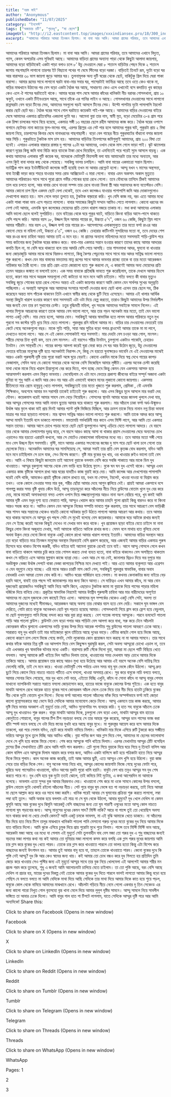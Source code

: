 ```yaml
---
title: "নরম মাই"
author: "Anonymous"
publishedDate: "11/07/2025"
category: "ইনসেস্ট"
tags: ["অজাচার চটি", "গৃহবধূ", "মা ছেলে"]
imageUrl: "http://i2.eastcontent.top/images/xxxindiansex.pro/18/300_indian.jpg"
excerpt: "আমাদের পরিবারে আমরা তিনজন ছিলাম। মা বাবা আর আমি। আমরা গ্রামের পরিবার, তবে আমাদের এখানে বিদ্যুত, গ্যাস, কেবল অপরেটর এসব সুবিধাই আছে। আমাদের বাড়িতা গ্রামের অন্যান্য পাড়া থেকে কিছুটা আলাদা জায়গায়, আম..."
---
```


আমাদের পরিবারে আমরা তিনজন ছিলাম। মা বাবা আর আমি। আমরা গ্রামের পরিবার, তবে আমাদের এখানে বিদ্যুত, গ্যাস, কেবল অপরেটর এসব সুবিধাই আছে। আমাদের বাড়িতা গ্রামের অন্যান্য পাড়া থেকে কিছুটা আলাদা জায়গায়, আমাদের বড়ো বাড়িটাকেই একটা পাড়া বলাও চলে ৮′ উচু দেওয়ালে ঘেরা ৮ শতাংস বাড়িটার পেছন দিকে ২ শতাংস জাগায় গছগাছালি লাগানো তারপর ইট বিছানো পথের গা ঘেষে স্টিলের বড়ো দরজা। বাড়িতই তিনটে রূম, দুটো বড়ো ঘর আর বারান্দার ৩০ ভাগ জায়গা জুড়ে আমার ঘর।
তুলনামূলক অন্য দুটি ঘরের থেকে ছোট, বাকিটুকু গ্রিল দিয়ে ঘেরা পাকা বারান্দা। আমার রূমের সাথে লাগানো ঘরটা বাবা-মার সবার ঘর, পাসেরটাই ফার্নিচর আছে তবে ওতে কেও থাকে না, বাড়ির মাঝখানে উঠানের পর বেস বড়ো একটা বৈঠক ঘর আছে, সাধারণত কেও এলে ওখানেই বসে কদাচিত খুব কাছের কেও এলে ঐ পাসের ঘরটাতেই থাকে।
আমার ঘরের পাস ঘেষে আমার কাঁধের খানিকটা নীচ বরাবর গোসলখানা, প্রায় ১০ স্কফুট, ওখানে একটা টিইবওয়েল আছে, সাথে তাঁকে এর পানির লাইন ও আছে। গোসলখানার দেওয়ালের সাথে লাগানো রান্নাঘরটা বেস বড়ো টিনের সেড, আমাদের সবগুলো ঘড়ই আসলে টিনের সেড।
উল্টো পাশটায় দুটো পাসাপাসি টয়লেট করার ছোট ছোট ঘর। বৈঠক ঘরের সাথে গোল ঘরটাতে কয়েকটা গাই-গরু আছে। আমাদের বাড়ির দেওয়ালের বাইরে ঘেষে আমাদের একমাত্র প্রতিবেসির একচালা দুটো ঘর। আমেনা বুয়া তার নাম, স্বামী মৃত, বড়ো মেয়েটার ৩-৪ গ্রাম পরে এক রিক্ষা চালকের সাথে বিয়ে হয়েছে, একমাত্র সঙ্গী ১৩ বছরের ছেলে রহীম আমাদের কাজ করে।
বৈঠক ঘরের ওপাসে বাগানে ছোটবড় নানা জাতের ফুল-ফলের গাছ, এরপর গ্রিল্লের এর গেট পার হলে আমাদের পুকুর ঘাট, পুকুরটা প্রায় ২ বিঘা জায়গা নিয়ে, চারপাসের কিনার ঘেষে নানাধরনের গাছগাছালী। বড়ো বেল গাছের নীচে পুকুরঘাটের বাঁধানো বসার জায়গা আর সিড়ি। পুকুরটাতে টুকটাক মাস চাস হয়। আমাদের বাড়িটার তিনপাসের জমিগুলুাই আমাদের, প্রায় ২০০ বিঘা তো হবেই।
এসারও এলাকার বাজ়ারে রাস্তার দু পাসের ২০টা ঘর আমাদের, ওখান থেকে মাস গেলে ভাড়া পাই। ঝূট ঝামেলার কারণে দূরের কিছু জমি বাবা বিক্রি করে ব্যাংকে টাকা রেখে দিয়েছিল, তা এমনিতেই পরে পরেই সুদে আসলে বাড়ছৃ। এক কথায় আমাদের এলাকার গুটি কয়েক ঘর, যাদেরকে মোটামুটি বিত্তসালী বলা যায় আমাদেরটা তার মধ্যে অন্যতম, আর এসব কিুই বাবা দাদার কছ থেকে পেয়েছে।
সবকিছু ভালয় চলছিল। আমি বাবা মায়ের একমাত্রো সন্তান ছিলাম। ম্যাটট্রিক পাস করে ইংটার্মীডিযেট কলেজে ভর্তী হয়েছি তখন মা আবার প্রেগ্নেংট হলো। আম্মু যখন ৭ মাসের অন্থসত্তা, বাবা ট্যাক্সী ভাড়া করে শহরে যাওয়ার সময় রোড আক্সিডেংট এ মারা গেলো। বাবার এমন অকসাৎ অকাল মৃত্যুতে আমাদের পরিবারেও সাথে সাথে পুরো গ্রামে গভীর শোকের ছায়া রেখে গেলো।
তবে যৌবনের তাগিদে ঠিকই আমাদের তাল ধরে চলতে হলো, আর বাবার রেখে যাওয়া সম্পদ তার রেখে যাওয়া বিধবা স্ত্রী আর সন্তানদের জন্য যতেস্টরও বেসি। আমার কোনো চাপ ছিল একদম ছোট বেলা থেকেই, তবে এখন কলেজএ যাওয়ার পাশাপাশি জমি আর দোকানগুলোও দেখাশোনা করতে হয়। মাস গেলে ভাড়া তুলতে হয়, টুকটাক বাজ়ারো করি। খুব বেসি কাজ নয়, বরং এতে আমার মধ্যে একটা পাকা পাকা ভাব এসে পড়তে লাগলো। বাবার সমাজের কিছুটা সম্মান আমিও পেতে লাগলাম।
কোনো ধরনের বদ নেশা নেই আমার, এমনকি স্কূল কলেজের মেয়েদের প্রতি তেমন খারাপ নজরে তাকায় না। মধা কথা আমাদের এলাকায় আমি ভালো ছেলে বলেই সুপরিচিত। তবে বাইরের থেকে ঘরে পুকুর ঘাটে, বাড়িতে কিংবা বাড়ির আসে-পাসে থাকতে বেসি পছন্দ করি।
আমার বয়স ১৮, উজ্জল ছিল আমার গায়ের রং, উচ্চতা ৫’৭″, ওজন ৬০ কেজি, কিছুটা স্লিম লাগে আমার শরীরটা। মার বয়স ৩৭, উজ্জল ফর্সা তার গায়ের রং- আসেপাসের এলাকাগুলুতে তার মতো ফর্সা রংএর আর কোনো মেয়ে বা মহিলা নেই, উচ্চতা ৫’৩″, ওজন ৬২ কেজি।
চেহারার কাটিংগটা সুন্দরিদের মতো না, তবে দেহের শেপ আর রংএর জন্য চাহিদা অন্তত আমার তাই এ মনে হয়। মা গ্রামের অন্যান্য মহিলাদের মতো সবসময়ই শাড়ি-ব্লাউস পরে সময় কাটনোর জন্য টুকটাক ঘরের কাজও করে।
বাবা-মার একমাত্র সন্তান হওয়ার কারণে তাদের কাছে আমার আদরের কমতি ছিল না, মা বেসি ঘরে থাকতো বলে তার আদরি বেসি পেয়ে আসছি। তার শাসনমাখা আদর, ঘুমনো বা খাওয়ার জন্য জোড়াজুড়ি আমার মাঝে মাঝে বিরক্তও লাগতো, কিন্তু কৈশর পেড়ুনোর সাথে সাথে মার আদর সান্নিদ্ধ ভালো লাগতে শুরু করলো।
কখন যেন মার বাস্তবের মমতাময় মাতৃ রূপের সাথে আমার ভাবনার রাজ্যে তাকে বা তার মতো আরেকজন নায়িকার ঘর তৈরী হলো। তার প্রতি প্রেম এতো জোরালো হতে শুরু করলো যে, এ কারণেই আমার অন্য মেয়েদের প্রতি তেমন আগ্রহও জন্মাত না বললেই চলে।
এক সময় বাবাকে প্রতিদ্বন্ধি ভাবতে শুরু করেছিলাম, তাকে দেখলে আমার হিংসে হতো, কারণ মার সাথে অন্তরঙ্গ সময়গুলো সেই কাটতো যা মনে মনে আমি চাইতাম। সত্যি বলতে কী বাবার মৃত্যুও সবকিছু জুড়ে শোকের ছায়া রেখে গেলেও অন্তত এই একটা জায়গার কারণে আমি কেমন যেন সার্থপর সুখের অনুভুতি পাচ্ছিলাম।
এ অবস্থাই আম্মুকে আর আমাদের সংসারে সাপোর্ট দেওয়ার জন্য ছোট খালা এলেন তার ছেলে সহ, ঠিক করেছেন অন্তত মাস পাঁচেক থাকবেন তিনি এখানে স্বামীর কাছ থেকে ছুটি নিয়ে এসেছেন।
আমার এই খালার আর্থিক অবস্থা কিছুটা খারাপ হওয়ার কারণে বাবা সবসময়ই এটা ওটা দিয়ে হেল্প করতো, তারাও কিছুটা আমাদের উপর নির্ভরশীল আর জন্যই যেন তার রণ সুধানোর চেস্টা। চতুর বুদ্ধিমতী মহিলা, খুব সহজে আমাদের সবাইকে সামলে নিলেন।
এই খালার মিশুকে আচরনের কারণে তাকে আমার বেস ভালো লাগে, আর তার গড়ন অনেকটা মার মতো, তাই যেন ভালো লাগত একটু বেসি। মার মেয়ে হলো, আমার বোন। সবকিছুই আবার স্বাভাবিক হতে লাগল আবার পরিবারে নতুন মুখ পুরনো সব কস্টের সৃতি ধুয়ে নিয়ে যেতে লাগলো।
পুরদস্তুর রনি মহিলা আমার মা। বাড়ির চার দেওয়ালের ভেতরেই তার কেটে গেছে অনেকগুলো বছর। মাকে সুতি শাড়ি, সায়া আর সুতির বড়ো গলার ব্রাওসেই আমার তাকে মা মা লাগে, দেখতেও ভালো লাগে। আর সে এই কেমন পোসাকটাই পরে সবসমই। মার দেহটা বেস চওড়া আর গোল, মাংসল।
শরীরে মেদের চিহ্ন খুবই কম, তবে বেস মাংসল। এই বয়সেও শরীর টানটান, চুলগুলো একটাও পাকেনি, চেহারও টানটান। বেস সাস্থবতী সে। গায়ের কাপড় আলগা করেই ঘুরা ফেরা করে সে ঘর আর উঠোন জুড়ে, উচু দেওয়ালের ভেতরে বাইরের মানুষের দৃষ্টি হতে অনেকটাই নিরাপদ সে, কিন্তু সে হয়তো ঘুনাক্ষরেও ভাবেনি যে এই দেওয়ালের মাঝেই আরও একটা পুরুষালী দৃষ্টি তার পুরো ভরাট অঙ্গে ঘুরে বেড়াই। কোনো একদিন মাকে নিয়ে স্বপ্ন দেখে গায়ের কাপড় ভেজালাম, সেদিন অন্য যে কোনো সময়ের থেকে অনেক বেসি ভিজেছিল আমার লুঙ্গীটা।
এরপর অনেক চেস্টা করেছি মাথা থেকে মাকে নিয়ে খারাপ চিন্তাগুলো বের করে দিতে, পাপ হচ্ছে ভেবে কিন্তু কেমন যেন একসময় আসক্ত হয়ে আত্মসমর্পণ করলাম এমন বিকৃত ভাবনায়। ভেবেছিলাম যে এটা মনে ভেতরে প্রকাশ্য জীবনের বাইরে সম্পূর্ন অজানা একটা দুনিয়া যা শুধু আমি এ জানি আর কেও নয় আর এটা এভাবেই থাকবে মনের লুকানো কোনো জায়গায়। একসময় রীতিমতো মার প্রেমে হাবুডুবু খেতে লাগলাম, সবকিছুতেই তার মতো খুজতে শুরু করলাম, প্রেমিকা , বৌ এমনকি শিক্ষিকাও, অবশেষে আমার মন সরাসরি তাকেই চাইতেই শুরু করলো।
আর এসব কিছুর মূলে আসলে মার ভরাট দেহ যৌবন। কয়েকমাস ধরেই আমার সাহস বেস বেড়ে গিয়েছিল। গোসলের স্থানটা আমার ঘরের জানলা খুললে দেখা যায়, আর আম্মুর গোসলের সময় আমি নানান ছুতায় আমার ঘরে থাকতে শুরু করলাম।
মার আঁচলে ঢাকা ফর্সা অর্ধ-উন্মুক্তও উর্ধাঙ্গ আর ফুলে থাকা মাই প্রায় দিনই আমার প্যান্ট লুঙ্গি ভিজিয়ে দিচ্ছিল, আর ক্রমশ তাকে নিয়ে নানান নগ্ন চিন্তা ভাবনা মাত্রার পর মাত্রা ছাড়াতে লাগলো। মার শ্বাসন সান্নিদ্ধ আরও ভালো লাগতে শুরু করলো।
আমি তাকে আদর করে আম্মু আম্মা মামনি ইত্যাদি বলে ডাকতে লাগলাম। মমতাময়ি গর্ভধারিনী মার কানে এসব মিস্টি লাগে, আর আমি তো একমাত্র সন্তান তাদের। আমার আগে চোখে পড়ার মতো ছোট ছোট ভুলগুলোও আম্মু এড়িয়ে যেতে লাগলো আদরে।
যে বয়সে তার থেকে আমার মেলামেশার দূরত্ব বারে, সে বয়সে আরও কাছে আসা বা থাকার প্রয়াস দেওয়ালের ঘেরে অন্যদের চোখ এড়ালেও মার হয়তো এরায়নি কখনো, আর সে মোটেও বোকাসোকা মহিলাদের মধ্যে নয়। তবে আমার মতো সঙ্গী পেয়ে মাও বেস উচ্ছল ছিল সবসময়ি।
বৃস্টি, মানে আমার একমাত্র সৎবোনের জন্মের দু মাস পরে ছোট খালা চলে গেলো তার ছেলেকে নিয়ে। অনেকদিন আমাদের ঘর সামলিয়েছে সে, আমরা সবাই তার প্রতি বেস কৃতজ্ঞ বোধ করলাম, যদিও আমি মনে মনে চাইছিলাম সে চলে যাক, সেও বিশেষ কারণে।
বৃষ্টি মার বুকের দুধ খায়, ওর খাওয়ার রুইও ভালো তাই বেস খায়। আমি এ বিষয়ে কিছুটা জানতাম তাই আমেনা বুয়াকে বললাম বেসি করে সবজি পাকাতে আর মাকে ডিম দুধ খাওয়াতে। আম্মুর বুকগুলো আগের থেকে বেস ভাড়ি হয়ে উঠেছে ফুলে। বুকে ঘন ঘন দুধ এসেই থাকে।
আম্মুর এখন একমাত্র কাজ বৃষ্টিকে আগলে রাখা আর ঘরের যাবতীও কাজ বুয়াই করে দেয়। আমি কলেজ আর দেখশোনার পাসাপাসি ঘরেই বেসি থাকি, আমকেও প্রায়ই বৃষ্টিকে কোলে রাখতে হয়, যখন মা গোসল, টয়লেট, খাওয়া দাওয়া বা বিশ্রাম করে তখন।
ওকে কোলে নেওয়ার সময় মার বুক, শরীর ছোঁয়া আমার দেহে আগুন জ্বালিয়ে দেই। প্রায়ই আমরা একসাথে বসে গালগল্প করার সময় বৃষ্টি খুদায় কেঁদে উঠে, আম্মু তাড়াহুড়ো করে আঁচলের নীচে নিয়ে ব্লাউসের বোতাম খুলে দুধ বের করে দেয়, মাঝে মাঝেই অসাবধানতা বসত এপাস ওপাস দিয়ে লজ্জস্থানগুলোর আরও নানা অংশ বেরিয়ে পরে, খুব কমই আমি আমার দৃষ্টি এমন মধুর দৃশ্য হতে ফেরাতে পারি, আম্মুও খেয়াল করে আমার চাহনি গুলো প্রায়ই কিন্তু বারনও করে না কিংবা আরও সহজ করে না।
আমিও কেমন যেন আম্মুকে নিজের সম্পত্তি ভাবতে শুরু করলাম, তার সাথে আচরণে বেস ভাড়িক্কী আর শাসন আর সন্তানের থেকেও বাড়তি কোনো অধিকার ফুটে উঠতে লাগলো আমার আচরণ আর কথায়। তবে আমার ঘরে থাকার অভ্যেস যে আম্মুর খুব পছন্দ সেটা সে মুখেই বলেছে বেস কয়েকবার।
আমাকে ঘরে আটকে রাখার জন্যই যেন সে ইচ্ছে করেই অনেক কিছুই দেখেও না দেখার ভান করে থাকে। খুব প্রয়োজন ছাড়া বাইরে যেতে চাইলে মা নানা কিছুর লোভ কিংবা অজুহাত দেখায়, সবই আমাকে বাড়িতে আটকে রাখার জন্য।
যেমন বলে মাথায় হাত বুলিয়ে দেবো অথবা উকুন মেরে দেবো কিংবা বাবুকে একটু কোলে রাখো আমার খারাপ লাগছে ইত্যাদি। আমাদের বাড়ির অবস্থান আরে তো বড়ো বাড়িতে মাত্র তিনজন মানুষের অবস্থান নিরবতাই বেসি প্রকাশ করেছে, আর এজন্যই আমার বাড়ির একমাত্র পুরুষ হিসেবে ঘরে থাকাও বিশেষ জরুরী, যদিও বাইরে যাই আমেনা বুয়াকে রেখেই তবে যাই। আগে আম্মু গোসলে গেলে কখন বাবা বাড়িতে থাকলে আমার চুরি করে তার গোসল করতে দেখা ব্যহত হতো, বাবা বাইরে থাকলেও বেস অসস্থিতে থাকতাম কখন সে বাড়িতে এসে আমার মূল্লবান কাজে ব্যাগ্রা দেয়। এখন আর সে বয় নেই, জানালার ছিদ্রও দিয়ে ভর দুপুরে মার অর্ধউন্মুক্ত ভেজা উর্ধাঙ্গ লেপটে থাকা ভেজা কাপড়ের নিস্চিন্ত মনে দেখতে পাই।
আর এতে আমার ব্যকুলতা আর এগ্রেশন ও যেন বহুগুনে বেড়ে যাচ্ছে। এরি মাঝে আরও চারটি মাস কেটে গেল, সবকিছুই পুরদস্তুর স্বাভাবিক, বাবার অবাব বোধকরি এখন আমরা তেমন বোধ করি না। আমিও ঘরের গার্জিয়ান হয়ে গেলাম।
মা কখনয় কেনাকাটার জন্য বাইরে বেড় হয়নি আগে, বাবাই তার পছন্দ সই জামাকাপড় মার জন্য কিনে আনত। সে দায়িত্বও এখন আমার কাঁধে, মা আর বোন দুজনেরই প্রয়োজনিও সবকিছুই আমি নিয়ে আসি কিনে, এছাড়াও টুকটাক জামা মা বুয়াকে দিয়ে পাসের পাড়ার মহিলা দর্জিকে দিয়ে বানিয়ে নেয়।
প্রকৃতির স্বাভাবিক নিয়মেই আমার উদ্গ্রীব পুরুষালী চাহিদা আর মার নারীদেহের অপূর্ণতা আমাদের মা ছেলে দুজনকে বেস কাছেই নিয়ে এলো। আমাদের মূল সম্পর্কের থেকেও একটু বেসি সেটা, অবস্য তা আমাদের দুজনের মধ্যেই সীমাবদ্ধও, আরেকজন আছে অবস্য তার বোঝার বয়স হতে বেস দেরি।
সকালে ঘুম ভাঙ্গল বেস দেরিতে, গোটা রাতে বাবুকে অনেকখন হেটে ঘুম পড়তে হয়েছে আমার। গোসলখানই গিয়ে ব্রাস করে ফ্রেশ হয়ে বেড়ুলাম, মা ছোট গুলমগুলুতে পানি দিচ্ছে বন্দনা করে আর বুয়া রান্না করছে। বেশ সতেজ লাগছে আম্মুকে।
পরনে হলদেটে পাতলা শাড়ি আর পাতলা ব্লাউস। ব্লাউসটা বেস বড়ো গলার আর শাড়িটা বেস আলগা করে বাধা, সরু করে টেনে আঁচলটা কোনরকম কাঁধে ঝুলানো একপাসের ভাড়ি বুকের উপর দিয়ে আরেক পাশটায় শুধু ব্লাউসের পাতলা আবরণে ঢেকে আছে।
সারারাত বাবু দুধ খায়নি তাই মার মাইজোড়া ঝুলে তাঁতিয়ে আছে দুধের ভাড়ে। বোঁটার কাছটা গোল হয়ে ভিজে আছে, কোনো কারণে চাপ লেগে ভিজে গেছে স্তনটা, সেটা লুকোবার কোন প্রয়োজন মনে করছে না মা আমার সামনে। তার সাথে কথার ফাঁকে আমার তিখ্ন দৃষ্টি ওর আসপাস দিয়ে বেস কিছুক্ষন ঘুরাঘুরি করল, সেটা অবস্য আম্মুরো চোখো এড়াল না, তবে এটা এখনকার খুব স্বাভাবিক ঘটনার মধ্যে একটি। বারান্দায় রুটি সেঁকে দিলো বুয়া, আমরা মা ছেলে পাটি বিছিয়ে খেতে বসলাম।
আম্মু আমাকে রুটি খাইয়ে দিল আমিও দিলাম তাকে, খাওয়ানোর সময় দেখলাম আড় চোখে আমার দিকে তাকিয়ে আছে। আমার প্রয়োজন তার কাছে আরও মুখ্য হয়ে উঠেছে আর আমার এই বয়সে অনেক বেসি দায়িত্ব নিয়ে ফেলেছি নাকি, তাই সে মনে করে। খাওয়া মোটামুটি শেষ পর্যায়ে এমন সময় বাবু ঘুম ভেঙ্গে কেঁদে উঠলো।
আম্মু দ্রুত ছুটে গিয়ে কোলে নিয়ে নাচতে নাচতে পটিতে এসে বসলো, খাওয়া অসমাপ্ত রেখে। সুর করে বাবুকে নাচি বলতে বলতে, আমার সোনার খিদে পেয়েছে, মার দুধ খাবে পেট ভরে, এইতো দিচ্ছি এখুনি, কাঁদে না সোনা কাঁদে না আম্মু বাবুর পেসাব মাখানো ন্যাপকিনটা সরাতে সরাতে বসলো জোড়াসোন করে, হাতের ভাজে বাবুকে কোলের উপর শুইয়ে। এক হতে বাবুর মাথাটা আগলে রেখে আরেক হাতে বুকের সাথে কোনরকম আঁচল মেলে ঢেকে দিয়ে তার নীচ দিয়ে হাতটা ঢুকিয়ে বুকের নীচ থেকে দুটো বোতাম খুলে দিলো।
দিনের ফর্সা আলোয় পাতলা আঁচলের ফাঁক দিয়ে অস্পস্টভাবে ফর্সা মাই জোড়া কালো বৃন্থোসহকারে বছা ভেসে উঠে সেদিকে আমার মনোযোগ কেড়ে নিলো। আম্মু একমনে তার কাজ করছে, আমার দৃষ্টি নিয়ে ভাবার অবকাশ এই মুহুর্তে তার নেই, আমিও সুযোগটার সৎ ব্যবহার করি।
দু হাত সহ বাবুকে আঁচলে ঢেকে আম্মু দুধ খাওয়ানও শুরু করল। বাবুর মাথাটা আমার দিকে, চুলগুলো বেস বড়ো এখন, মাথাটা আম্মুর বাম হাতের কোনুইতে শোয়ানো, বাবুর গালের টিপ টিপ নড়াচড়া বলছে সে তার আহার শুরু করেছে, আম্মুর ডান পাসের ভাজ করা হাঁটা স্পস্ট ভাবে বলছে সে ওটা দিয়ে স্তনের মুখটা ধরে আছে বাবুর মুখে।
মা পুরদস্তুর আয়েস করে বসে আমার দিকে তাকলো, ধরা পরে গেলাম যদিও, ছোট করে মাথাটা নামিয়ে নিলাম। খানিকটা মার দিকে এগিয়ে রুটি টুকরো করে সব্জীতে ভরিয়ে আম্মুর মুখে তুলে দিচ্ছি আর আমিও খাচ্ছি। বুয়া পানির জগ আর গ্লাস দিয়ে গেল, আমাদের মা ছেলের ভালোবাসা দেখে সে খুসি হয়ে কাজে ফিরে গেলো। শেষ করে আম্মুকে পানি খাইয়ে দিলাম।
এরপর যেখানটায় আম্মুর ঠোঁট বসেছিল গ্লাসের ঠিক সেখানটাতে ঠোঁট রেখে আমি পানি পান করলাম। প্লেট গুলো গিয়ে বুয়াকে দিয়ে ঘরে গিয়ে দু তিনটে বালিস আর কোল বালিস এনে আম্মুকে দিলাম আরাম করে বসার জন্য, আমিও একটা বালিসে কাট হয়ে পত্রিকাটা হাতে নিয়ে আম্মুর দিকে ফিরে শুলাম।
কাল অনেক কাজ করেছি, তাই আজ আমার ছুটি, এতে আম্মুও বেস খুসি হয়ে উঠলো। বুয়া কাজ সেরে তার বাড়ির দিকে গেল। বাবু অনেক সময় নিয়ে খায়, আম্মুর কোলের জায়গাটা ভিজে গেছে দুধের ফোটা পরে, ঘুরিয়ে অন্য পাসেরটাও খাওয়ালো, যদিও আগের বুকটা পুরো খালি হয়নি।
বাবুটা বেশ খায় তবুও আম্মুর সব দুধ শেষ করতে পারে না। দুধ বেসি হয়ে বুক দুটো ততই ঝোলে, তাই কমিয়ে নিই দুটোয়, এ কথা আগেরদিন মা আমাকে বলেছে। ভাবলাম এতো সুন্দর বুক আবার বিরম্বনাও দেয়। খাওয়ানো শেষ করে মা ওকে সামনে কোলের উপর বসলো, ব্লাউস বোতাম দুটো খোলাই রইলো আঁচলের নীচে।
পেট পুরে বাবুর ঘুম ভেঙ্গে হত পা নড়াচড়া করছে, তাই নিয়ে আমরা মা ছেলে আল্লাদ করে করে ওর সাথে মজা করসি। খানিক পরেই আবার সে ঘুমানোর প্রক্রিয়া শুরু করতে লাগলো, লম্বা লম্বা হাই তুলে। আমি অবাক হয়ে বললাম এই মাত্র না সে ঘুম থেকে উঠলো, আবার ঘুমুবে?
দুধ খেলে দেখিস না কেমন ঝুমুনি আছে আর বুকের দুধে ঝিমুনি আরেকটু বেসি বাচ্ছাদের জন্য তো ঘুম পারাণী ওষুধের মতো আম্মু কোল নাচতে লাগলো ঘুম পড়ানোর জন্য। আম্মু মানুসের দুধের কেমন সাদ? মিস্টি নাকি? আরে না পান্সে তুই তো খেয়েছিস অবস্য মনে থাকার কথা না খেয়ে দেখবি কেমন?
আমি একটু চমকে ভাবলম, মা এই বুঝি আমাকে খেতে ডাকবে। না আঁচলের নীচ দিয়ে হাত নিয়ে টিপে তালুর মাঝখানে খানিকটা পাতলা পানি মেসানো গরুড় দুধের মতো বুকের দুধ নিয়ে আমার দিকে হাত বাড়িয়ে দিলো। আমি ঝুকে এগিয়ে চুমুক দিয়ে প্রায় পুরোটা মুখে পুরে নিলাম।
পান্সে তবে মিস্টি মিস্টি ভাব আছে, আরেকটা মজা আছে ওর মধ্যে যা পেলাম এই মুহুর্তে সেটা তুলনাহীন বাহ বেস মজা তো গরুর দুধ এ শুধু বাচ্ছাদের জন্যই বড়দের মজা লাগার কথা নয় কই আমার তো দুনিয়ার মজা লাগলো কসম করে বলছি এক গ্লাস গরুর দুধের জায়গায় আমি চার গ্লাস করে বুকের দুধ খেতে পারব। তোকে চার গ্লাস করে খাওয়াতে পারলে তো ভালয় হতো কিন্তু এটা বিশেষ করে বাচ্ছাদের জন্যই উৎপাদন হয়। আমার তুই আবার বাবু হয়ে যা, তাহলে তোকে খাওয়াতে পারব।
কেনো বুকের দুধে কি পুস্তি নেই আম্মু?
দুধ কি আর কেও স্বাদের জন্য খায়। কই আমার তো চোখ বন্ধও করে দুধ গিলতে হয় প্রতিদিন তুমি জোড় করে খাওয়ায় সেও পুস্টির জন্য এই মুহুর্তে আম্মুর সাথে তার বুক নিয়ে খোলমেলা এই আলপেই আমার শরীর মন প্রচন্ড গরম করে তুলেছে, শুধু এ জন্যই আমি আলোচনাটা চালিয়ে যেতে চাইলাম।
তা তো পুস্তি আছে, বরং বেসি আছে দেখিস না প্রচার হয়, মায়ের দুধের বিকল্প নেই তোকে আমার বুকের দুধ দিতে পারলে ভালই লাগতো আমার কিন্তু বড়ো হয়ে গেছিস যে বলতে বলতে মা আমি যেদিকে মাথা দিয়ে আছি সেদিকে তার মাথা দিয়ে আমার দিকে কাত হয়ে শুয়ে পড়ল, বাবুকে কোল থেকে নামিয়ে আমাদের মাঝখানে রেখে।
আঁচলটা গড়িয়ে নীচে নেমে গেলো একবার দু তিন সেকেংড এর জন্য কালো গারো নিখুত গোল বৃত্তসহো বৃন্ত খানা মেলে দিয়ে আমার লুলুপ দৃষ্টির সামনে। আম্মু সামলে নিয়ে সাবলীল ভঙ্গিতে তা আবার ঢেকে দিলো। আমি বাবুর গাল হাত পা টিপটে লাগলাম, যাতে সেদিকে আম্মুর দৃষ্টি পরে আর আমি অন্যদিকে!
Share this:


Click to share on Facebook (Opens in new window)


Facebook




Click to share on X (Opens in new window)


X




Click to share on LinkedIn (Opens in new window)


LinkedIn




Click to share on Reddit (Opens in new window)


Reddit




Click to share on Tumblr (Opens in new window)


Tumblr




Click to share on Telegram (Opens in new window)


Telegram




Click to share on Threads (Opens in new window)


Threads




Click to share on WhatsApp (Opens in new window)


WhatsApp


Pages: 
1
 
2
 
3
